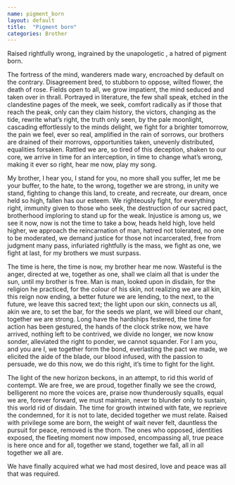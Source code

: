 ```yaml
---
name: pigment_born
layout: default
title:  "Pigment born"
categories: Brother
---
```



Raised rightfully wrong, ingrained by the unapologetic , a hatred of pigment born.

The fortress of the mind, wanderers made wary, encroached by default on the contrary. Disagreement bred, to stubborn to oppose, wilted flower, the death of rose. Fields open to all, we grow impatient, the mind seduced and taken over in thrall. Portrayed in literature, the few shall speak, etched in the clandestine pages of the meek, we seek, comfort radically as if those that reach the peak, only can they claim history, the victors, changing as the tide, rewrite what’s right, the truth only seen, by the pale moonlight, cascading effortlessly to the minds delight, we fight for a brighter tomorrow, the pain we feel, ever so real, amplified in the rain of sorrows, our brothers are drained of their morrows, opportunities taken, unevenly distributed, equalities forsaken. Rattled we are, so tired of this deception, shaken to our core, we arrive in time for an interception, in time to change what’s wrong, making it ever so right, hear me now, play my song. 

My brother, I hear you, I stand for you, no more shall you suffer, let me be your buffer, to the hate, to the wrong, together we are strong,  in unity we stand, fighting to change this land, to create, and recreate, our dream, once held so high, fallen has our esteem. We righteously fight, for everything right, immunity given to those who seek, the destruction of our sacred pact, brotherhood imploring to stand up for the weak. Injustice is among us, we see it now, now is not the time to take a bow, heads held high, love held higher, we approach the reincarnation of man, hatred not tolerated, no one to be moderated, we demand justice for those not incarcerated, free from judgment many pass, infuriated rightfully is the mass, we fight as one, we fight at last, for my brothers we must surpass.

The time is here, the time is now, my brother hear me now. Wasteful is the anger, directed at we, together as one, shall we claim all that is under the sun, until my brother is free. Man is man, looked upon in disdain, for the religion he practiced, for the colour of his skin, not realizing we are all kin, this reign now ending, a better future we are lending, to the next, to the future, we leave this sacred text; the light upon our skin, connects us all, akin we are, to set the bar, for the seeds we plant, we will bleed our chant, together we are strong. Long have the hardships festered, the time for action has been gestured, the hands of the clock strike now, we have arrived, nothing left to be contrived, we divide no longer, we now know sonder, alleviated the right to ponder, we cannot squander. For I am you, and you are I, we together form the bond, everlasting the pact we made, we elicited the aide of the blade, our blood infused, with the passion to persuade, we do this now, we do this right, it’s time to fight for the light.

The light of the new horizon beckons, in an attempt, to rid this world of contempt.
We are free, we are proud, together finally we see the crowd, belligerent no more the voices are, praise now thunderously squalls, equal we are, forever forward, we must maintain, never to blunder only to sustain, this world rid of disdain. The time for growth intwined with fate, we reprieve the condemned, for it is not to late, decided together we must relate. Raised with privilege some are born, the weight of wait never felt, dauntless the pursuit for peace, removed is the thorn. The ones who opposed, identities exposed, the fleeting moment now imposed, encompassing all, true peace is here once and for all, together we stand, together we fall, all in all together we all are.

We have finally acquired what we had most desired, love and peace was all that was required.
